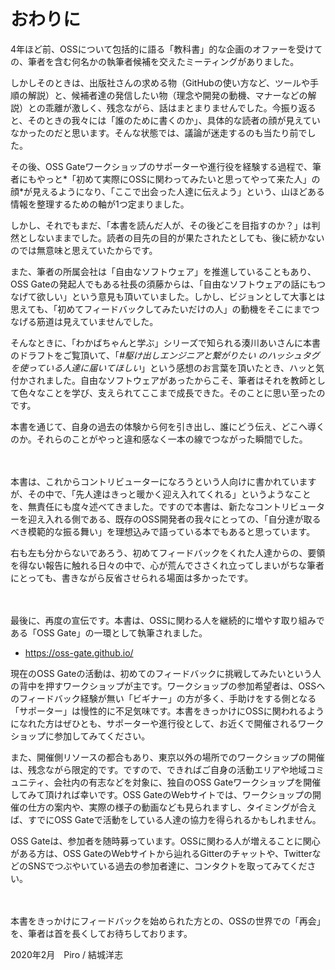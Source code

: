 # おわりに

4年ほど前、OSSについて包括的に語る「教科書」的な企画のオファーを受けての、筆者を含む何名かの執筆者候補を交えたミーティングがありました。

しかしそのときは、出版社さんの求める物（GitHubの使い方など、ツールや手順の解説）と、候補者達の発信したい物（理念や開発の動機、マナーなどの解説）との乖離が激しく、残念ながら、話はまとまりませんでした。今振り返ると、そのときの我々には「誰のために書くのか」、具体的な読者の顔が見えていなかったのだと思います。そんな状態では、議論が迷走するのも当たり前でした。

その後、OSS Gateワークショップのサポーターや進行役を経験する過程で、筆者にもやっと*「初めて実際にOSSに関わってみたいと思ってやって来た人」の顔*が見えるようになり、「ここで出会った人達に伝えよう」という、山ほどある情報を整理するための軸が1つ定まりました。

しかし、それでもまだ、「本書を読んだ人が、その後どこを目指すのか？」は判然としないままでした。読者の目先の目的が果たされたとしても、後に続かないのでは無意味と思えていたからです。

また、筆者の所属会社は「自由なソフトウェア」を推進していることもあり、OSS Gateの発起人でもある社長の須藤からは、「自由なソフトウェアの話にもつなげて欲しい」という意見も頂いていました。しかし、ビジョンとして大事とは思えても、「初めてフィードバックしてみたいだけの人」の動機をそこにまでつなげる筋道は見えていませんでした。

そんなときに、「わかばちゃんと学ぶ」シリーズで知られる湊川あいさんに本書のドラフトをご覧頂いて、「*#駆け出しエンジニアと繋がりたい のハッシュタグを使っている人達に届いてほしい*」という感想のお言葉を頂いたとき、ハッと気付かされました。自由なソフトウェアがあったからこそ、筆者はそれを教師として色々なことを学び、支えられてここまで成長できた。そのことに思い至ったのです。

本書を通じて、自身の過去の体験から何を引き出し、誰にどう伝え、どこへ導くのか。それらのことがやっと違和感なく一本の線でつながった瞬間でした。

　

本書は、これからコントリビューターになろうという人向けに書かれていますが、その中で、「先人達はきっと暖かく迎え入れてくれる」というようなことを、無責任にも度々述べてきました。ですので本書は、新たなコントリビューターを迎え入れる側である、既存のOSS開発者の我々にとっての、「自分達が取るべき模範的な振る舞い」を理想込みで語っている本でもあると思っています。

右も左も分からないであろう、初めてフィードバックをくれた人達からの、要領を得ない報告に触れる日々の中で、心が荒んでささくれ立ってしまいがちな筆者にとっても、書きながら反省させられる場面は多かったです。

　

最後に、再度の宣伝です。本書は、OSSに関わる人を継続的に増やす取り組みである「OSS Gate」の一環として執筆されました。

* https://oss-gate.github.io/

現在のOSS Gateの活動は、初めてのフィードバックに挑戦してみたいという人の背中を押すワークショップが主です。ワークショップの参加希望者は、OSSへのフィードバック経験が無い「ビギナー」の方が多く、手助けをする側となる「サポーター」は慢性的に不足気味です。本書をきっかけにOSSに関われるようになれた方はぜひとも、サポーターや進行役として、お近くで開催されるワークショップに参加してみてください。

また、開催側リソースの都合もあり、東京以外の場所でのワークショップの開催は、残念ながら限定的です。ですので、できればご自身の活動エリアや地域コミュニティ、会社内の有志などを対象に、独自のOSS Gateワークショップを開催してみて頂ければ幸いです。OSS GateのWebサイトでは、ワークショップの開催の仕方の案内や、実際の様子の動画なども見られますし、タイミングが合えば、すでにOSS Gateで活動をしている人達の協力を得られるかもしれません。

OSS Gateは、参加者を随時募っています。OSSに関わる人が増えることに関心がある方は、OSS GateのWebサイトから辿れるGitterのチャットや、TwitterなどのSNSでつぶやいている過去の参加者達に、コンタクトを取ってみてください。

　

本書をきっかけにフィードバックを始められた方との、OSSの世界での「再会」を、筆者は首を長くしてお待ちしております。

<div class="flushright">2020年2月　Piro / 結城洋志</div>
